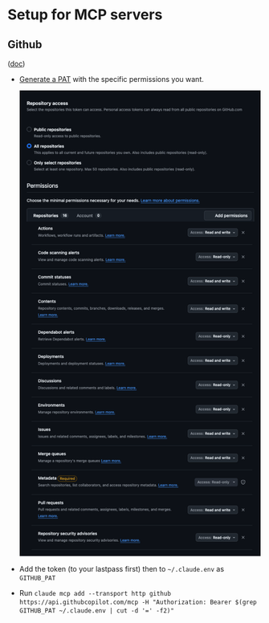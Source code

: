 # Setup for MCP servers

## Github
([doc](https://github.com/github/github-mcp-server/blob/main/docs/installation-guides/install-claude.md))

- [Generate a PAT](https://github.com/settings/personal-access-tokens/new) with the specific permissions you want.

  ![GitHub Permissions](pics/gh-perms.png)
- Add the token (to your lastpass first) then to `~/.claude.env` as `GITHUB_PAT`
- Run `claude mcp add --transport http github https://api.githubcopilot.com/mcp -H "Authorization: Bearer $(grep GITHUB_PAT ~/.claude.env | cut -d '=' -f2)"`
